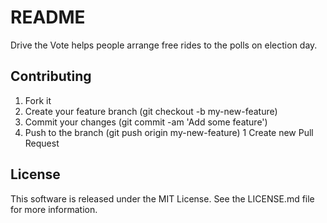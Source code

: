# README

Drive the Vote helps people arrange free rides to the polls on election day.

## Contributing

1. Fork it
1. Create your feature branch (git checkout -b my-new-feature)
1. Commit your changes (git commit -am 'Add some feature')
1. Push to the branch (git push origin my-new-feature)
1 Create new Pull Request

## License

This software is released under the MIT License. See the LICENSE.md file for more information.
